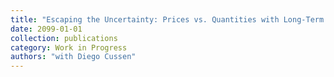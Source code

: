 ```yaml
---
title: "Escaping the Uncertainty: Prices vs. Quantities with Long-Term Investment"
date: 2099-01-01
collection: publications
category: Work in Progress
authors: "with Diego Cussen"
---
```

